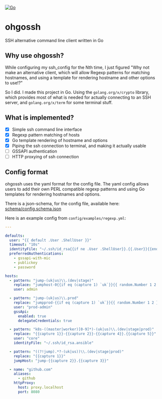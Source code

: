 [![Go](https://github.com/artheus/ohgossh/actions/workflows/go.yml/badge.svg?branch=main)](https://github.com/artheus/ohgossh/actions/workflows/go.yml)

# ohgossh

SSH alternative command line client written in Go

## Why use ohgossh?

While configuring my ssh_config for the Nth time, I just figured
"Why not make an alternative client, which will allow Regexp patterns
for matching hostnames, and using a template for rendering hostname and
other options to use!?"

So I did. I made this project in Go. Using the `golang.org/x/crypto`
library, which provides most of what is needed for actually connecting
to an SSH server, and `golang.org/x/term` for some terminal stuff.

## What is implemented?

- [x] Simple ssh command line interface
- [x] Regexp pattern matching of hosts
- [x] Go template rendering of hostname and options
- [x] Piping the ssh connection to terminal, and making it actually usable
- [ ] GSSAPI authentication
- [ ] HTTP proxying of ssh connection

## Config format

ohgossh uses the yaml format for the config file. The yaml config allows
users to add their own PERL compatible regexp patterns and using Go templates
for rendering hostnames and options.

There is a json-schema, for the config file, available here: [schema/config.schema.json](schema/config.schema.json)

Here is an example config from `config/examples/regexp.yml`:

```yaml
---

defaults:
  user: "{{ default .User .ShellUser }}"
  timeout: "10s"
  identityFile: "~/.ssh/id_rsa{{if ne .User .ShellUser}}.{{.User}}{{end}}"
  preferredAuthentications:
    - gssapi-with-mic
    - publickey
    - password

hosts:
  - pattern: "jump-(uk|us)\\.(dev|stage)"
    replace: "jumphost-0{{if eq (capture 1) `uk`}}{{ random.Number 1 2 }}{{else}}{{ random.Number 3 4 }}{{end}}.{{capture 2}}.example.domain"
    user: admin

  - pattern: "jump-(uk|us)\\.prod"
    replace: "jumpprod-{{if eq (capture 1) `uk`}}{{ random.Number 1 2 }}{{else}}{{ random.Number 3 4 }}{{end}}.example.domain"
    user: "prod-admin"
    gssApi:
      enabled: true
      delegateCredentials: true

  - pattern: "k8s-((master|worker)[0-9]*)-(uk|us)\\.(dev|stage|prod)"
    replace: "{{capture 1}}-{{capture 2}}-{{capture 4}}.{{capture 5}}"
    user: "core"
    identityFile: "~/.ssh/id_rsa.ansible"

  - pattern: "((?!jump).*?-(uk|us))\\.(dev|stage|prod)"
    replace: "{{capture 1}}"
    jumpHost: "jump-{{capture 2}}.{{capture 3}}"

  - name: "github.com"
    aliases:
      - github
    httpProxy:
      host: proxy.localhost
      port: 8080
```
